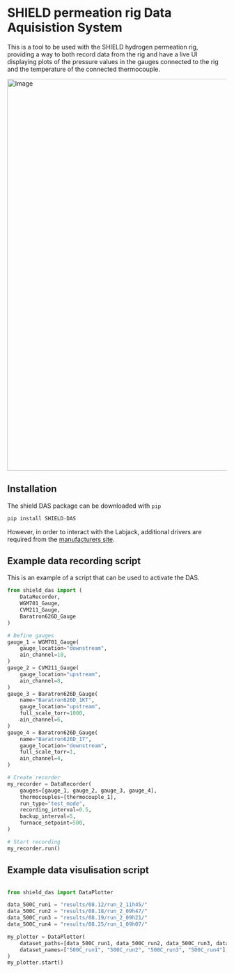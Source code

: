 # SHIELD permeation rig Data Aquisistion System

This is a tool to be used with the SHIELD hydrogen permeation rig, providing a way to both record data from the rig and have a live UI displaying plots of the pressure values in the gauges connected to the rig and the temperature of the connected thermocouple.

<img width="1901" height="900" alt="Image" src="https://github.com/user-attachments/assets/4cbdcaeb-0226-4381-a8f3-61f411e6f0aa" />

## Installation

The shield DAS package can be downloaded with `pip`

```python
pip install SHIELD-DAS
```

However, in order to interact with the Labjack, additional drivers are required from the [manufacturers site](https://support.labjack.com/docs/windows-setup-basic-driver-only).


## Example data recording script

This is an example of a script that can be used to activate the DAS.

```python
from shield_das import (
    DataRecorder,
    WGM701_Gauge,
    CVM211_Gauge,
    Baratron626D_Gauge
)

# Define gauges
gauge_1 = WGM701_Gauge(
    gauge_location="downstream",
    ain_channel=10,
)
gauge_2 = CVM211_Gauge(
    gauge_location="upstream",
    ain_channel=8,
)
gauge_3 = Baratron626D_Gauge(
    name="Baratron626D_1KT",
    gauge_location="upstream",
    full_scale_torr=1000,
    ain_channel=6,
)
gauge_4 = Baratron626D_Gauge(
    name="Baratron626D_1T",
    gauge_location="downstream",
    full_scale_torr=1,
    ain_channel=4,
)

# Create recorder
my_recorder = DataRecorder(
    gauges=[gauge_1, gauge_2, gauge_3, gauge_4],
    thermocouples=[thermocouple_1],
    run_type="test_mode",
    recording_interval=0.5,
    backup_interval=5,
    furnace_setpoint=500,
)

# Start recording
my_recorder.run()

```

## Example data visulisation script

```python

from shield_das import DataPlotter

data_500C_run1 = "results/08.12/run_2_11h45/"
data_500C_run2 = "results/08.18/run_2_09h47/"
data_500C_run3 = "results/08.19/run_2_09h21/"
data_500C_run4 = "results/08.25/run_1_09h07/"

my_plotter = DataPlotter(
    dataset_paths=[data_500C_run1, data_500C_run2, data_500C_run3, data_500C_run4],
    dataset_names=["500C_run1", "500C_run2", "500C_run3", "500C_run4"],
)
my_plotter.start()

```
